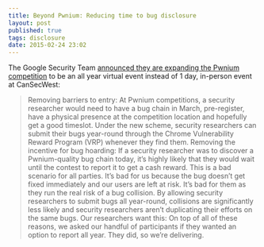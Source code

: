 ```yaml
---
title: Beyond Pwnium: Reducing time to bug disclosure
layout: post
published: true
tags: disclosure
date: 2015-02-24 23:02
---
```


The Google Security Team [announced they are expanding the Pwnium competition](http://googleonlinesecurity.blogspot.co.uk/2015/02/pwnium-v-never-ending-pwnium.html) to be an all year virtual event instead of  1 day, in-person event at CanSecWest:

>Removing barriers to entry: At Pwnium competitions, a security researcher would need to have a bug chain in March, pre-register, have a physical presence at the competition location and hopefully get a good timeslot. Under the new scheme, security researchers can submit their bugs year-round through the Chrome Vulnerability Reward Program (VRP) whenever they find them. 
>Removing the incentive for bug hoarding: If a security researcher was to discover a Pwnium-quality bug chain today, it’s highly likely that they would wait until the contest to report it to get a cash reward. This is a bad scenario for all parties. It’s bad for us because the bug doesn’t get fixed immediately and our users are left at risk. It’s bad for them as they run the real risk of a bug collision. By allowing security researchers to submit bugs all year-round, collisions are significantly less likely and security researchers aren’t duplicating their efforts on the same bugs.
>Our researchers want this: On top of all of these reasons, we asked our handful of participants if they wanted an option to report all year. They did, so we’re delivering.
